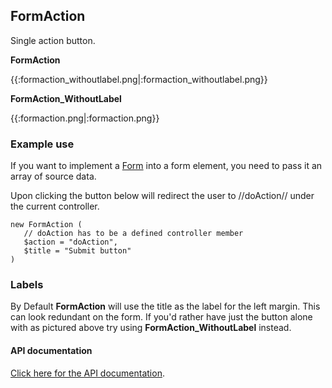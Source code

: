 ## FormAction

Single action button.

**FormAction**

{{:formaction_withoutlabel.png|:formaction_withoutlabel.png}}


**FormAction_WithoutLabel**

{{:formaction.png|:formaction.png}}

### Example use

If you want to implement a [Form](http://api.silverstripe.org/trunk/forms/core/Form.html) into a form element, you need to pass it an array of source data.

Upon clicking the button below will redirect the user to //doAction// under the current controller.

~~~ {php}
new FormAction (
   // doAction has to be a defined controller member
   $action = "doAction",
   $title = "Submit button"
)
~~~

### Labels
By Default **FormAction** will use the title as the label for the left margin.  This can look redundant on the form.  If you'd rather have just the button alone with as pictured above try using **FormAction_WithoutLabel** instead.

#### API documentation
[Click here for the API documentation](http://api.silverstripe.org/trunk/forms/actions/FormAction.html). 
